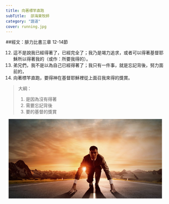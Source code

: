 ```yaml
---
title: 向著標竿直跑
subTitle:  邵海東牧師
category: "證道"
cover: running.jpg
---
```

##經文：腓力比書三章 12-14節


12. 這不是說我已經得著了，已經完全了；我乃是竭力追求，或者可以得著基督耶穌所以得著我的（或作：所要我得的）。
13. 弟兄們，我不是以為自己已經得著了；我只有一件事，就是忘記背後，努力面前的，
14. 向著標竿直跑，要得神在基督耶穌裡從上面召我來得的獎賞。

> 大綱：
>1. 是因為沒有得著
>2. 需要忘記背後
>3. 要的基督的獎賞



![](./running.jpg)







